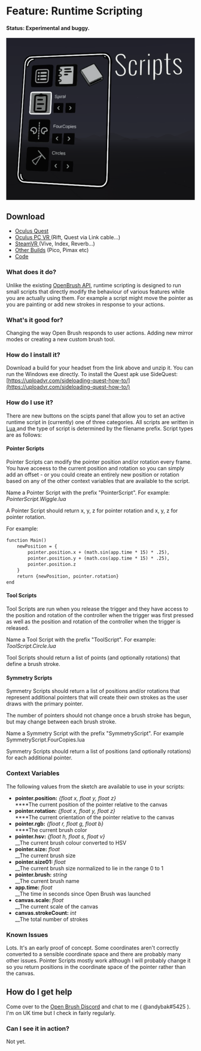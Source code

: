 # Feature: Runtime Scripting

#### Status: Experimental and buggy.

![](<../.gitbook/assets/image (1).png>)

## Download

* [Oculus Quest](https://nightly.link/IxxyXR/open-brush/workflows/build/experiments%2Fmoonsharp/Oculus%20Quest.zip)
* [Oculus PC VR ](https://nightly.link/IxxyXR/open-brush/workflows/build/experiments%2Fmoonsharp/Windows%20Rift.zip)(Rift, Quest via Link cable...)
* [SteamVR ](https://nightly.link/IxxyXR/open-brush/workflows/build/experiments%2Fmoonsharp/Windows%20OpenXR.zip)(Vive, Index, Reverb...)
* [Other Builds](https://nightly.link/IxxyXR/open-brush/workflows/build/experiments%2Fmoonsharp) (Pico, Pimax etc)
* [Code](https://github.com/IxxyXR/open-brush/tree/features/moonsharp)

### What does it do?

Unlike the existing [OpenBrush API](../user-guide/open-brush-api/), runtime scripting is designed to run small scripts that directly modify the behaviour of various features while you are actually using them. For example a script might move the pointer as you are painting or add new strokes in response to your actions.

### What's it good for?

Changing the way Open Brush responds to user actions. Adding new mirror modes or creating a new custom brush tool.

### How do I install it?

Download a build for your headset from the link above and unzip it. You can run the Windows exe directly. To install the Quest apk use SideQuest: [https://uploadvr.com/sideloading-quest-how-to/](https://uploadvr.com/sideloading-quest-how-to/)

### How do I use it?

There are new buttons on the scipts panel that allow you to set an active runtime script in (currently) one of three categories. All scripts are written in [Lua ](https://www.lua.org/)and the type of script is determined by the filename prefix. Script types are as follows:

#### Pointer Scripts

Pointer Scripts can modify the pointer position and/or rotation every frame. You have acceess to the current position and rotation so you can simply add an offset - or you could create an entirely new position or rotation based on any of the other context variables that are available to the script.

Name a Pointer Script with the prefix "PointerScript". For example: _PointerScript.Wiggle.lua_

A Pointer Script should return x, y, z for pointer rotation and x, y, z for pointer rotation.

For example:

```
function Main()
    newPosition = {
        pointer.position.x + (math.sin(app.time * 15) * .25),
        pointer.position.y + (math.cos(app.time * 15) * .25),
        pointer.position.z
    }
    return {newPosition, pointer.rotation}
end
```

#### Tool Scripts

Tool Scripts are run when you release the trigger and they have access to the position and rotation of the controller when the trigger was first pressed as well as the position and rotation of the controller when the trigger is released.&#x20;

Name a Tool Script with the prefix "ToolScript". For example: _ToolScript.Circle.lua_

Tool Scripts should return a list of points (and optionally rotations) that define a brush stroke.

#### Symmetry Scripts

Symmetry Scripts should return a list of positions and/or rotations that represent additional pointers that will create their own strokes as the user draws with the primary pointer.

The number of pointers should not change once a brush stroke has begun, but may change between each brush stroke.

Name a Symmetry Script with the prefix "SymmetryScript". For example SymmetryScript.FourCopies.lua

Symmetry Scripts should return a list of positions (and optionally rotations) for each additional pointer.

### Context Variables

The following values from the sketch are available to use in your scripts:

* **pointer.position:** _{float x, float y, float z}_\
  ****The current position of the pointer relative to the canvas
* **pointer.rotation:** _{float x, float y, float z}_\
  ****The current orientation of the pointer relative to the canvas
* **pointer.rgb:** _{float r, float g, float b}_\
  ****The current brush color
* **pointer.hsv:** _{float h, float s, float v}_\
  __The current brush colour converted to HSV
* **pointer.size:** _float_\
  __The current brush size
* **pointer.size01:** _float_\
  __The current brush size normalized to lie in the range 0 to 1
* **pointer.brush:** _string_\
  __The current brush name
* **app.time:** _float_\
  __The time in seconds since Open Brush was launched
* **canvas.scale:** _float_\
  __The current scale of the canvas
* **canvas.strokeCount:** _int_\
  __The total number of strokes

### Known Issues

Lots. It's an early proof of concept. Some coordinates aren't correctly converted to a sensible coordinate space and there are probably many other issues. Pointer Scripts mostly work although I will probably change it so you return positions in the coordinate space of the pointer rather than the canvas.

## How do I get help

Come over to the [Open Brush Discord](https://discord.com/invite/fS69VdFXpk) and chat to me ( @andybak#5425 ). I'm on UK time but I check in fairly regularly.

### Can I see it in action?

Not yet.
